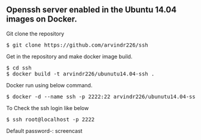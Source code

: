 
## Openssh server enabled in the Ubuntu 14.04 images on Docker.


Git clone the repository
<pre>
$ git clone https://github.com/arvindr226/ssh
</pre>
Get in the repository and make docker image build.
<pre>
$ cd ssh 
$ docker build -t arvindr226/ubunutu14.04-ssh .
</pre>
Docker run using below command. 
<pre>
$ docker -d --name ssh -p 2222:22 arvindr226/ubunutu14.04-ssh
</pre>
To Check the ssh login like below
<pre>
$ ssh root@localhost -p 2222
</pre>
Default password-: screencast
